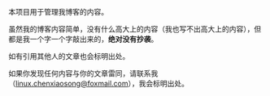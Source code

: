 本项目用于管理我博客的内容。

虽然我的博客内容简单，没有什么高大上的内容（我也写不出高大上的内容），但都是我一个字一个字敲出来的，**绝对没有抄袭**。

如有引用其他人的文章也会标明出处。

如果你发现任何内容与你的文章雷同，请联系我（linux.chenxiaosong@foxmail.com），我会标明出处。
